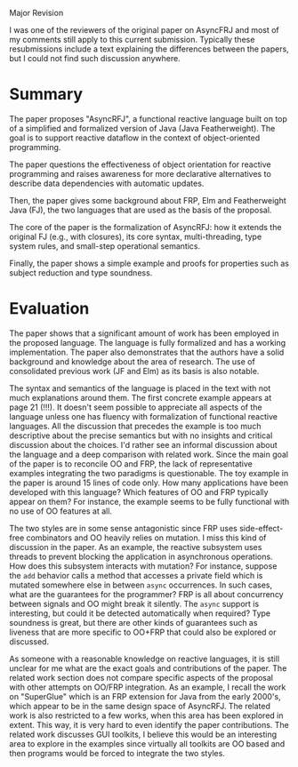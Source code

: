 Major Revision

I was one of the reviewers of the original paper on AsyncFRJ and most of my comments still apply to this current submission.
Typically these resubmissions include a text explaining the differences between the papers, but I could not find such discussion anywhere.

# Summary

The paper proposes "AsyncRFJ", a functional reactive language built on top of a simplified and formalized version of Java (Java Featherweight).
The goal is to support reactive dataflow in the context of object-oriented programming.

The paper questions the effectiveness of object orientation for reactive programming and raises awareness for more declarative alternatives to describe data dependencies with automatic updates.

Then, the paper gives some background about FRP, Elm and Featherweight Java (FJ), the two languages that are used as the basis of the proposal.

The core of the paper is the formalization of AsyncRFJ: how it extends the original FJ (e.g., with closures), its core syntax, multi-threading, type system rules, and small-step operational semantics.

Finally, the paper shows a simple example and proofs for properties such as subject reduction and type soundness.

# Evaluation

The paper shows that a significant amount of work has been employed in the proposed language.
The language is fully formalized and has a working implementation.
The paper also demonstrates that the authors have a solid background and knowledge about the area of research.
The use of consolidated previous work (JF and Elm) as its basis is also notable.

The syntax and semantics of the language is placed in the text with not much explanations around them.
The first concrete example appears at page 21 (!!!).
It doesn't seem possible to appreciate all aspects of the language unless one has fluency with formalization of functional reactive languages.
All the discussion that precedes the example is too much descriptive about the precise semantics but with no insights and critical discussion about the choices.
I'd rather see an informal discussion about the language and a deep comparison with related work.
Since the main goal of the paper is to reconcile OO and FRP, the lack of representative examples integrating the two paradigms is questionable.
The toy example in the paper is around 15 lines of code only.
How many applications have been developed with this language? Which features of OO and FRP typically appear on them?
For instance, the example seems to be fully functional with no use of OO features at all.

The two styles are in some sense antagonistic since FRP uses side-effect-free combinators and OO heavily relies on mutation.
I miss this kind of discussion in the paper.
As an example, the reactive subsystem uses threads to prevent blocking the application in asynchronous operations.
How does this subsystem interacts with mutation?
For instance, suppose the `add` behavior calls a method that accesses a private field which is mutated somewhere else in between `async` occurrences.
In such cases, what are the guarantees for the programmer?
FRP is all about concurrency between signals and OO might break it silently.
The `async` support is interesting, but could it be detected automatically when required?
Type soundness is great, but there are other kinds of guarantees such as liveness that are more specific to OO+FRP that could also be explored or discussed.

As someone with a reasonable knowledge on reactive languages, it is still unclear for me what are the exact goals and contributions of the paper.
The related work section does not compare specific aspects of the proposal with other attempts on OO/FRP integration.
As an example, I recall the work on "SuperGlue" which is an FRP extension for Java from the early 2000's, which appear to be in the same design space of AsyncRFJ.
The related work is also restricted to a few works, when this area has been explored in extent.
This way, it is very hard to even identify the paper contributions.
The related work discusses GUI toolkits, I believe this would be an interesting area to explore in the examples since virtually all toolkits are OO based and then programs would be forced to integrate the two styles.
